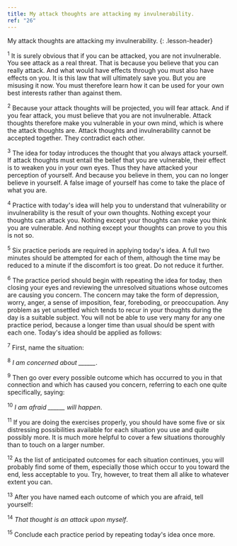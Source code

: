 ```yaml
---
title: My attack thoughts are attacking my invulnerability.
ref: "26"
---
```


My attack thoughts are attacking my invulnerability.
{: .lesson-header}

<sup>1</sup> It is surely obvious that if you can be attacked, you are not
invulnerable. You see attack as a real threat. That is because you
believe that you can really attack. And what would have effects through
you must also have effects on you. It is this law that will ultimately
save you. But you are misusing it now. You must therefore learn how it
can be used for your own best interests rather than against them.

<sup>2</sup> Because your attack thoughts will be projected, you will fear attack.
And if you fear attack, you must believe that you are not invulnerable.
Attack thoughts therefore make you vulnerable in your own mind, which is
where the attack thoughts are. Attack thoughts and invulnerability
cannot be accepted together. They contradict each other.

<sup>3</sup> The idea for today introduces the thought that you always attack
yourself. If attack thoughts must entail the belief that you are
vulnerable, their effect is to weaken you in your own eyes. Thus they
have attacked your perception of yourself. And because you believe in
them, you can no longer believe in yourself. A false image of yourself
has come to take the place of what you are.

<sup>4</sup> Practice with today's idea will help you to understand that
vulnerability or invulnerability is the result of your own thoughts.
Nothing except your thoughts can attack you. Nothing except your
thoughts can make you think you are vulnerable. And nothing except your
thoughts can prove to you this is not so.

<sup>5</sup> Six practice periods are required in applying today's idea. A full two
minutes should be attempted for each of them, although the time may be
reduced to a minute if the discomfort is too great. Do not reduce it
further.

<sup>6</sup> The practice period should begin with repeating the idea for today,
then closing your eyes and reviewing the unresolved situations whose
outcomes are causing you concern. The concern may take the form of
depression, worry, anger, a sense of imposition, fear, foreboding, or
preoccupation. Any problem as yet unsettled which tends to recur in your
thoughts during the day is a suitable subject. You will not be able to
use very many for any one practice period, because a longer time than
usual should be spent with each one. Today's idea should be applied as
follows:

<sup>7</sup> First, name the situation:

<sup>8</sup> *I am concerned about \_\_\_\_\_\_*.  

<sup>9</sup> Then go over every possible outcome which has occurred to you in that
connection and which has caused you concern, referring to each one quite
specifically, saying:

<sup>10</sup> *I am afraid \_\_\_\_\_\_ will happen*.

<sup>11</sup> If you are doing the exercises properly, you should have some five or
six distressing possibilities available for each situation you use and
quite possibly more. It is much more helpful to cover a few situations
thoroughly than to touch on a larger number.

<sup>12</sup> As the list of anticipated outcomes for each situation continues, you
will probably find some of them, especially those which occur to you
toward the end, less acceptable to you. Try, however, to treat them all
alike to whatever extent you can.

<sup>13</sup> After you have named each outcome of which you are afraid, tell
yourself:

<sup>14</sup> *That thought is an attack upon myself*.

<sup>15</sup> Conclude each practice period by repeating today's idea once more.

